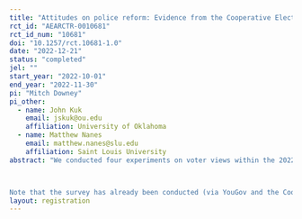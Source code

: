 ```yaml
---
title: "Attitudes on police reform: Evidence from the Cooperative Election Survey"
rct_id: "AEARCTR-0010681"
rct_id_num: "10681"
doi: "10.1257/rct.10681-1.0"
date: "2022-12-21"
status: "completed"
jel: ""
start_year: "2022-10-01"
end_year: "2022-11-30"
pi: "Mitch Downey"
pi_other:
  - name: John Kuk
    email: jskuk@ou.edu
    affiliation: University of Oklahoma
  - name: Matthew Nanes
    email: matthew.nanes@slu.edu
    affiliation: Saint Louis University
abstract: "We conducted four experiments on voter views within the 2022 Cooperative Election Study. All four experiments related to information provision, and respondents' views on police reform, support for various bills and reforms, partisan vote choice, views on parties' reform agendas, etc.

Note that the survey has already been conducted (via YouGov and the Cooperative Election Study team) at the time that we are submitting this pre-analysis plan, but we have not been provided any information, data, or results from the survey. "
layout: registration
---
```


